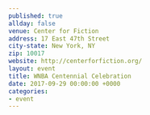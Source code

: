 ```yaml
---
published: true
allday: false
venue: Center for Fiction
address: 17 East 47th Street
city-state: New York, NY
zip: 10017
website: http://centerforfiction.org/
layout: event
title: WNBA Centennial Celebration
date: 2017-09-29 00:00:00 +0000
categories:
- event
---
```

